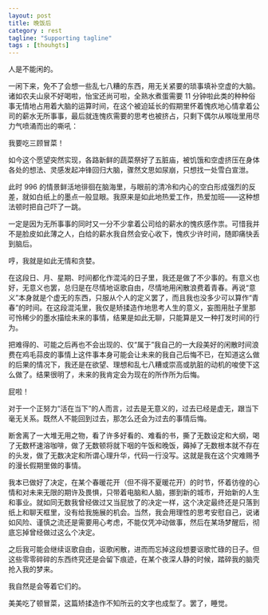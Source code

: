 ```yaml
---
layout: post
title: 晚饭后
category : rest
tagline: "Supporting tagline"
tags : [thouhgts]
---
```


人是不能闲的。

一闲下来，免不了会想一些乱七八糟的东西，用无关紧要的琐事填补空虚的大脑。诸如农夫山泉不好喝啦，怡宝还尚可啦，全熟水煮蛋需要 11 分钟啦此类的种种俗事无情地占用着大脑的运算时间，在这个被迫延长的假期里怀着愧疚地心情拿着公司的薪水无所事事，最后就连愧疚需要的思考也被挤占，只剩下偶尔从喉咙里用尽力气喷涌而出的嘶吼：

我要吃三顾冒菜！

如今这个愿望突然实现，各路新鲜的蔬菜祭好了五脏庙，被饥饿和空虚挤压在身体各处的想法、灵感发起冲锋回归大脑，骤然文思如尿崩，只想找一处雪白宣泄。

此时 996 的情景鲜活地徘徊在脑海里，与眼前的清冷和内心的空白形成强烈的反差，就如白纸上的墨点一般显眼。我原来是如此地热爱工作，热爱加班——这种想法顿时把自己吓了一跳。

一定是因为无所事事的同时又一分不少拿着公司给的薪水的愧疚感作祟。可惜我并不是脸皮如此薄之人，白给的薪水我自然会安心收下，愧疚少许时间，随即痛快丢到脑后。

哼，我就是如此无情和贪婪。

在这段日、月、星期、时间都化作混沌的日子里，我还是做了不少事的。有意义也好，无意义也罢，总归是在尽情地讴歌自由，尽情地用闲散浪费着青春。再说“意义”本身就是个虚无的东西，只服从个人的定义罢了，而且我也没多少可以算作“青春”的时间。在这段混沌里，我仅是矫揉造作地思考人生的意义，妄图用肚子里那可怜稀少的墨水描绘未来的事情，结果是如此无聊，只能算是又一种打发时间的行为。

把难得的、可能之后再也不会出现的、仅“属于”我自己的一大段美好的闲散时间浪费在鸡毛蒜皮的事情上这件事本身可能会让未来的我自己后悔不已，在知道这么做的后果的情况下，我还是在欲望、理想和乱七八糟或崇高或肮脏的动机的唆使下这么做了。结果很明了，未来的我肯定会为现在的所作所为后悔。

屁啦！

对于一个正努力“活在当下”的人而言，过去是无意义的，过去已经是虚无，跟当下毫无关系。既然人不能回到过去，那怎么还会为过去的事情后悔。

断舍离了一大堆无用之物，看了许多好看的、难看的书，撕了无数设定和大纲，喝了无数杯速溶咖啡，做了无数顿将就下咽的午饭和晚饭，薅掉了无数根本就不存在的头发，做了无数决定和所谓心理升华，代码一行没写。这就是我在这个灾难赐予的漫长假期里做的事情。

我本已做好了决定，在某个春暖花开（但不得不夏暖花开）的时节，怀着彷徨的心情和对未来无限的期许及畏惧，只带着电脑和人脑，挪到新的城市，开始新的人生和事业。就如同无数我曾经做过又当屁放了的决定一样，这个决定最终还是只落到纸上和聊天框里，没有给我施展的机会。当然，我会用理性的思考安慰自己，说诸如风险、谨慎之流还是需要用心考虑，不能仅凭冲动做事，然后在某场梦醒后，彻底忘掉曾经做过这么个决定。

之后我可能会继续讴歌自由，讴歌闲散，进而而忘掉这段想要讴歌忙碌的日子。但这些零零碎碎的东西终究还是会留下痕迹，在某个夜深人静的时候，踏碎我的脑壳抢入我的梦来。

我自然是会等着它们的。

美美吃了顿冒菜，这篇矫揉造作不知所云的文字也成型了。罢了，睡觉。
